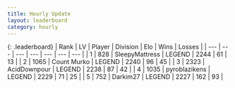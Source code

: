 ```yaml
---
title: Hourly Update
layout: leaderboard
category: hourly
---
```


{: .leaderboard}
| Rank | LV | Player | Division | Elo | Wins | Losses |
| --- | --- | --- | --- | --- | --- | --- |
| <span data-change="3">1</span> | 828 | <span title="ID: 153129">SleepyMattress</span> | LEGEND | <span data-change="17">2244</span> | <span data-change="3">61</span> | <span data-change="0">13</span> |
| <span data-change="-1">2</span> | 1065 | <span title="ID: 498323">Count Murko</span> | LEGEND | <span data-change="0">2240</span> | <span data-change="0">96</span> | <span data-change="0">45</span> |
| <span data-change="-1">3</span> | 2323 | <span title="ID: 304661">AcidDownpour</span> | LEGEND | <span data-change="0">2238</span> | <span data-change="0">87</span> | <span data-change="0">42</span> |
| <span data-change="-1">4</span> | 1035 | <span title="ID: 143220">pyroblazikens</span> | LEGEND | <span data-change="0">2229</span> | <span data-change="0">71</span> | <span data-change="0">25</span> |
| <span data-change="0">5</span> | 752 | <span title="ID: 694036">Darkim27</span> | LEGEND | <span data-change="0">2227</span> | <span data-change="0">162</span> | <span data-change="0">93</span> |